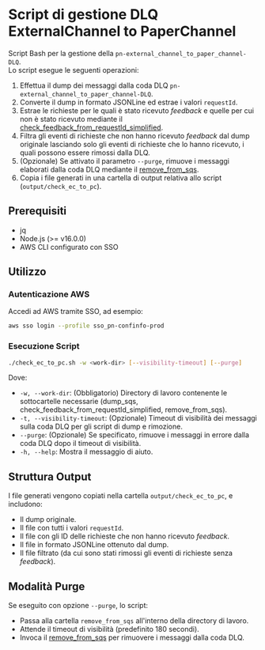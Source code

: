 # Script di gestione DLQ ExternalChannel to PaperChannel

Script Bash per la gestione della `pn-external_channel_to_paper_channel-DLQ`.  
Lo script esegue le seguenti operazioni:

1. Effettua il dump dei messaggi dalla coda DLQ `pn-external_channel_to_paper_channel-DLQ`.
2. Converte il dump in formato JSONLine ed estrae i valori `requestId`.
3. Estrae le richieste per le quali è stato ricevuto *feedback* e quelle per cui non è stato ricevuto mediante il [check_feedback_from_requestId_simplified](https://github.com/pagopa/pn-troubleshooting/tree/main/check_feedback_from_requestId_simplified).
4. Filtra gli eventi di richieste che non hanno ricevuto *feedback* dal dump originale lasciando solo gli eventi di richieste che lo hanno ricevuto, i quali possono essere rimossi dalla DLQ.
5. (Opzionale) Se attivato il parametro `--purge`, rimuove i messaggi elaborati dalla coda DLQ mediante il [remove_from_sqs](https://github.com/pagopa/pn-troubleshooting/tree/main/remove_from_sqs).
6. Copia i file generati in una cartella di output relativa allo script (`output/check_ec_to_pc`).

## Prerequisiti

- jq
- Node.js (>= v16.0.0)
- AWS CLI configurato con SSO

## Utilizzo

### Autenticazione AWS

Accedi ad AWS tramite SSO, ad esempio:

```bash
aws sso login --profile sso_pn-confinfo-prod
```

### Esecuzione Script

```bash
./check_ec_to_pc.sh -w <work-dir> [--visibility-timeout] [--purge]
```

Dove:

- `-w, --work-dir`: (Obbligatorio) Directory di lavoro contenente le sottocartelle necessarie (dump_sqs, check_feedback_from_requestId_simplified, remove_from_sqs).
- `-t, --visibility-timeout`: (Opzionale) Timeout di visibilità dei messaggi sulla coda DLQ per gli script di dump e rimozione.
- `--purge`: (Opzionale) Se specificato, rimuove i messaggi in errore dalla coda DLQ dopo il timeout di visibilità.
- `-h, --help`: Mostra il messaggio di aiuto.

## Struttura Output

I file generati vengono copiati nella cartella `output/check_ec_to_pc`, e includono:

- Il dump originale.
- Il file con tutti i valori `requestId`.
- Il file con gli ID delle richieste che non hanno ricevuto *feedback*.
- Il file in formato JSONLine ottenuto dal dump.
- Il file filtrato (da cui sono stati rimossi gli eventi di richieste senza *feedback*).

## Modalità Purge

Se eseguito con opzione `--purge`, lo script:

- Passa alla cartella `remove_from_sqs` all'interno della directory di lavoro.
- Attende il timeout di visibilità (predefinito 180 secondi).
- Invoca il [remove_from_sqs](https://github.com/pagopa/pn-troubleshooting/tree/main/remove_from_sqs) per rimuovere i messaggi dalla coda DLQ.
